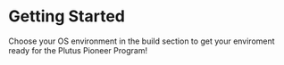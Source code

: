 # Getting Started

Choose your OS environment in the build section to get your enviroment ready for the Plutus Pioneer Program!
